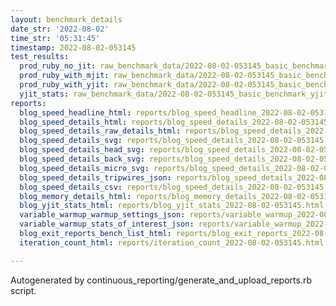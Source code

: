 ```yaml
---
layout: benchmark_details
date_str: '2022-08-02'
time_str: '05:31:45'
timestamp: 2022-08-02-053145
test_results:
  prod_ruby_no_jit: raw_benchmark_data/2022-08-02-053145_basic_benchmark_prod_ruby_no_jit.json
  prod_ruby_with_mjit: raw_benchmark_data/2022-08-02-053145_basic_benchmark_prod_ruby_with_mjit.json
  prod_ruby_with_yjit: raw_benchmark_data/2022-08-02-053145_basic_benchmark_prod_ruby_with_yjit.json
  yjit_stats: raw_benchmark_data/2022-08-02-053145_basic_benchmark_yjit_stats.json
reports:
  blog_speed_headline_html: reports/blog_speed_headline_2022-08-02-053145.html
  blog_speed_details_html: reports/blog_speed_details_2022-08-02-053145.html
  blog_speed_details_raw_details_html: reports/blog_speed_details_2022-08-02-053145.raw_details.html
  blog_speed_details_svg: reports/blog_speed_details_2022-08-02-053145.svg
  blog_speed_details_head_svg: reports/blog_speed_details_2022-08-02-053145.head.svg
  blog_speed_details_back_svg: reports/blog_speed_details_2022-08-02-053145.back.svg
  blog_speed_details_micro_svg: reports/blog_speed_details_2022-08-02-053145.micro.svg
  blog_speed_details_tripwires_json: reports/blog_speed_details_2022-08-02-053145.tripwires.json
  blog_speed_details_csv: reports/blog_speed_details_2022-08-02-053145.csv
  blog_memory_details_html: reports/blog_memory_details_2022-08-02-053145.html
  blog_yjit_stats_html: reports/blog_yjit_stats_2022-08-02-053145.html
  variable_warmup_warmup_settings_json: reports/variable_warmup_2022-08-02-053145.warmup_settings.json
  variable_warmup_stats_of_interest_json: reports/variable_warmup_2022-08-02-053145.stats_of_interest.json
  blog_exit_reports_bench_list_html: reports/blog_exit_reports_2022-08-02-053145.bench_list.html
  iteration_count_html: reports/iteration_count_2022-08-02-053145.html

---
```

Autogenerated by continuous_reporting/generate_and_upload_reports.rb script.
